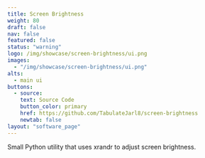 ```yaml
---
title: Screen Brightness
weight: 80
draft: false
nav: false
featured: false
status: "warning"
logo: /img/showcase/screen-brightness/ui.png
images:
  - "/img/showcase/screen-brightness/ui.png"
alts:
  - main ui
buttons:
  - source:
    text: Source Code
    button_color: primary
    href: https://github.com/TabulateJarl8/screen-brightness
    newtab: false
layout: "software_page"
---
```


Small Python utility that uses xrandr to adjust screen brightness.

